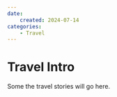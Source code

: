 ```yaml
---
date:
    created: 2024-07-14
categories:
    - Travel
---
```


# Travel Intro

Some the travel stories will go here.
